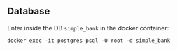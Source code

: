 

## Database

Enter inside the DB `simple_bank` in the docker container:

```shell
docker exec -it postgres psql -U root -d simple_bank
```
